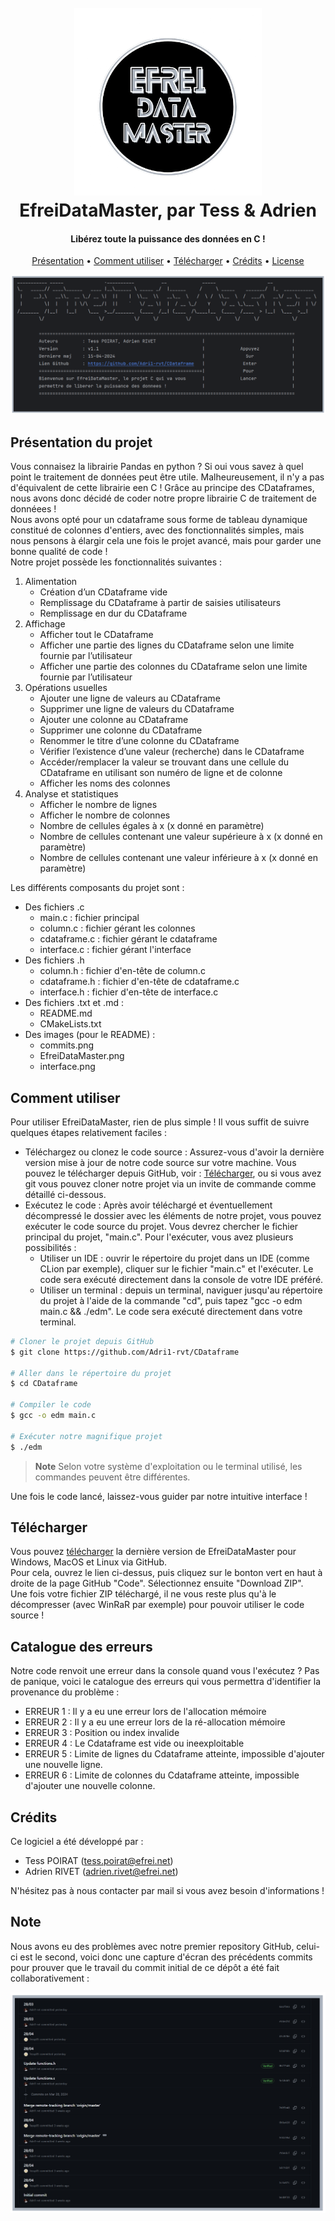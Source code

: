 <!-- Bonjour, nous avons choisi de rédiger notre fichier README en format Markdown (.md). Par consèquent, il sera plus simple et plus beau à visualiser depuis GitHub ou depuis un IDE tel CLion. Bonne lecture ! -->
<!-- Lien vers notre GitHub : https://github.com/Adri1-rvt/EfreiDataMaster -->

<h1 align="center">
  <br>
  <a href="http://www.amitmerchant.com/electron-markdownify"><img src="EfreiDataMaster.png" alt="Markdownify" width="300"></a>
  <br>
  EfreiDataMaster, par Tess & Adrien
  <br>
</h1>

<h4 align="center">Libérez toute la puissance des données en C !</h4>

<p align="center">
  <a href="#Présentation-du-projet">Présentation</a> •
  <a href="#Comment-utiliser">Comment utiliser</a> •
  <a href="#Télécharger">Télécharger</a> •
  <a href="#crédits">Crédits</a> •
  <a href="#license">License</a>
</p>

![screen](interface.png)

## Présentation du projet

Vous connaisez la librairie Pandas en python ? Si oui vous savez à quel point le traitement de données peut être utile. Malheureusement, il n'y a pas d'équivalent de cette librairie een C ! Grâce au principe des CDataframes, nous avons donc décidé de coder notre propre librairie C de traitement de donnéees !<br>
Nous avons opté pour un cdataframe sous forme de tableau dynamique constitué de colonnes d'entiers, avec des fonctionnalités simples, mais nous pensons à élargir cela une fois le projet avancé, mais pour garder une bonne qualité de code ! <br> 
Notre projet possède les fonctionnalités suivantes :
1. Alimentation
   - Création d’un CDataframe vide
   - Remplissage du CDataframe à partir de saisies utilisateurs
   - Remplissage en dur du CDataframe
2. Affichage
   - Afficher tout le CDataframe
   - Afficher une partie des lignes du CDataframe selon une limite fournie par l’utilisateur
   - Afficher une partie des colonnes du CDataframe selon une limite fournie par l’utilisateur
3. Opérations usuelles
   - Ajouter une ligne de valeurs au CDataframe
   - Supprimer une ligne de valeurs du CDataframe
   - Ajouter une colonne au CDataframe
   - Supprimer une colonne du CDataframe
   - Renommer le titre d’une colonne du CDataframe
   - Vérifier l’existence d’une valeur (recherche) dans le CDataframe
   - Accéder/remplacer la valeur se trouvant dans une cellule du CDataframe en utilisant son numéro de ligne et de colonne
   - Afficher les noms des colonnes
4. Analyse et statistiques
   - Afficher le nombre de lignes
   - Afficher le nombre de colonnes
   - Nombre de cellules égales à x (x donné en paramètre)
   - Nombre de cellules contenant une valeur supérieure à x (x donné en paramètre)
   - Nombre de cellules contenant une valeur inférieure à x (x donné en paramètre)
   
Les différents composants du projet sont :
- Des fichiers .c
   - main.c : fichier principal
   - column.c : fichier gérant les colonnes
   - cdataframe.c : fichier gérant le cdataframe
   - interface.c : fichier gérant l'interface
- Des fichiers .h
  - column.h : fichier d'en-tête de column.c
  - cdataframe.h : fichier d'en-tête de cdataframe.c
  - interface.h : fichier d'en-tête de interface.c
- Des fichiers .txt et .md :
  - README.md 
  - CMakeLists.txt
- Des images (pour le README) :
  - commits.png
  - EfreiDataMaster.png
  - interface.png

## Comment utiliser

Pour utiliser EfreiDataMaster, rien de plus simple ! Il vous suffit de suivre quelques étapes relativement faciles :
- Téléchargez ou clonez le code source : Assurez-vous d'avoir la dernière version mise à jour de notre code source sur votre machine. Vous pouvez le télécharger depuis GitHub, voir : <a href="#télécharger">Télécharger</a>, ou si vous avez git vous pouvez cloner notre projet via un invite de commande comme détaillé ci-dessous.
- Exécutez le code : Après avoir téléchargé et éventuellement décompressé le dossier avec les éléments de notre projet, vous pouvez exécuter le code source du projet. Vous devrez chercher le fichier principal du projet, "main.c". Pour l'exécuter, vous avez plusieurs possibilités :
    - Utiliser un IDE : ouvrir le répertoire du projet dans un IDE (comme CLion par exemple), cliquer sur le fichier "main.c" et l'exécuter. Le code sera exécuté directement dans la console de votre IDE préféré.
    - Utiliser un terminal : depuis un terminal, naviguer jusqu'au répertoire du projet à l'aide de la commande "cd", puis tapez "gcc -o edm main.c && ./edm". Le code sera exécuté directement dans votre terminal.


```bash
# Cloner le projet depuis GitHub
$ git clone https://github.com/Adri1-rvt/CDataframe

# Aller dans le répertoire du projet
$ cd CDataframe

# Compiler le code
$ gcc -o edm main.c

# Exécuter notre magnifique projet
$ ./edm
```

> **Note**
> Selon votre système d'exploitation ou le terminal utilisé, les commandes peuvent être différentes.

Une fois le code lancé, laissez-vous guider par notre intuitive interface !

## Télécharger

Vous pouvez [télécharger](https://github.com/Adri1-rvt/EfreiDataMaster) la dernière version de EfreiDataMaster pour Windows, MacOS et Linux via GitHub.
<br>Pour cela, ouvrez le lien ci-dessus, puis cliquez sur le bonton vert en haut à droite de la page GitHub "Code".
Sélectionnez ensuite "Download ZIP".
<br>Une fois votre fichier ZIP téléchargé, il ne vous reste plus qu'à le décompresser (avec WinRaR par exemple) pour pouvoir utiliser le code source !

## Catalogue des erreurs

Notre code renvoit une erreur dans la console quand vous l'exécutez ? Pas de panique, voici le catalogue des erreurs qui vous permettra d'identifier la provenance du problème :
- ERREUR 1 : Il y a eu une erreur lors de l'allocation mémoire
- ERREUR 2 : Il y a eu une erreur lors de la ré-allocation mémoire
- ERREUR 3 : Position ou index invalide
- ERREUR 4 : Le Cdataframe est vide ou ineexploitable
- ERREUR 5 : Limite de lignes du Cdataframe atteinte, impossible d'ajouter une nouvelle ligne.
- ERREUR 6 : Limite de colonnes du Cdataframe atteinte, impossible d'ajouter une nouvelle colonne.

## Crédits

Ce logiciel a été développé par :

- Tess POIRAT (tess.poirat@efrei.net)
- Adrien RIVET (adrien.rivet@efrei.net)

N'hésitez pas à nous contacter par mail si vous avez besoin d'informations !

## Note

Nous avons eu des problèmes avec notre premier repository GitHub, celui-ci est le second, voici donc une capture d'écran des précédents commits pour prouver que le travail du commit initial de ce dépôt a été fait collaborativement :

![screen](commits.png)